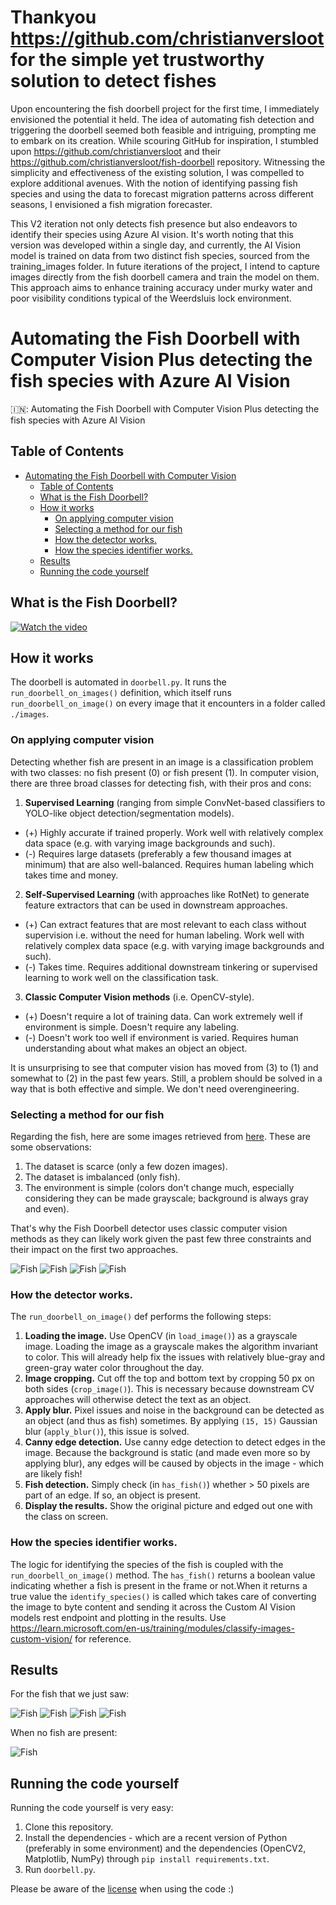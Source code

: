 # Thankyou https://github.com/christianversloot for the simple yet trustworthy solution to detect fishes
Upon encountering the fish doorbell project for the first time, I immediately envisioned the potential it held. The idea of automating fish detection and triggering the doorbell seemed both feasible and intriguing, prompting me to embark on its creation. While scouring GitHub for inspiration, I stumbled upon https://github.com/christianversloot and their https://github.com/christianversloot/fish-doorbell repository. Witnessing the simplicity and effectiveness of the existing solution, I was compelled to explore additional avenues. With the notion of identifying passing fish species and using the data to forecast migration patterns across different seasons, I envisioned a fish migration forecaster.

This V2 iteration not only detects fish presence but also endeavors to identify their species using Azure AI vision. It's worth noting that this version was developed within a single day, and currently, the AI Vision model is trained on data from two distinct fish species, sourced from the training_images folder. In future iterations of the project, I intend to capture images directly from the fish doorbell camera and train the model on them. This approach aims to enhance training accuracy under murky water and poor visibility conditions typical of the Weerdsluis lock environment.


# Automating the Fish Doorbell with Computer Vision Plus detecting the fish species with Azure AI Vision
🇮🇳: Automating the Fish Doorbell with Computer Vision Plus detecting the fish species with Azure AI Vision

## Table of Contents
- [Automating the Fish Doorbell with Computer Vision](#automating-the-fish-doorbell-with-computer-vision)
  * [Table of Contents](#table-of-contents)
  * [What is the Fish Doorbell?](#what-is-the-fish-doorbell-)
  * [How it works](#how-it-works)
    + [On applying computer vision](#on-applying-computer-vision)
    + [Selecting a method for our fish](#selecting-a-method-for-our-fish)
    + [How the detector works.](#how-the-detector-works)
    + [How the species identifier works.](#how-the-species-identifer-works)
  * [Results](#results)
  * [Running the code yourself](#running-the-code-yourself)

## What is the Fish Doorbell?

[![Watch the video](https://i.imgur.com/uJDRBtJ.png)](https://www.youtube.com/watch?v=0MgeR85IMOM)

## How it works
The doorbell is automated in `doorbell.py`. It runs the `run_doorbell_on_images()` definition, which itself runs `run_doorbell_on_image()` on every image that it encounters in a folder called `./images`.

### On applying computer vision
Detecting whether fish are present in an image is a classification problem with two classes: no fish present (0) or fish present (1). In computer vision, there are three broad classes for detecting fish, with their pros and cons:

1. **Supervised Learning** (ranging from simple ConvNet-based classifiers to YOLO-like object detection/segmentation models).
  * (+) Highly accurate if trained properly. Work well with relatively complex data space (e.g. with varying image backgrounds and such).
  * (-) Requires large datasets (preferably a few thousand images at minimum) that are also well-balanced. Requires human labeling which takes time and money.
2. **Self-Supervised Learning** (with approaches like RotNet) to generate feature extractors that can be used in downstream approaches.
  * (+) Can extract features that are most relevant to each class without supervision i.e. without the need for human labeling. Work well with relatively complex data space (e.g. with varying image backgrounds and such).
  * (-) Takes time. Requires additional downstream tinkering or supervised learning to work well on the classification task.
3. **Classic Computer Vision methods** (i.e. OpenCV-style).
  * (+) Doesn't require a lot of training data. Can work extremely well if environment is simple. Doesn't require any labeling.
  * (-) Doesn't work too well if environment is varied. Requires human understanding about what makes an object an object. 

It is unsurprising to see that computer vision has moved from (3) to (1) and somewhat to (2) in the past few years. Still, a problem should be solved in a way that is both effective and simple. We don't need overengineering.

### Selecting a method for our fish
Regarding the fish, here are some images retrieved from [here](https://visdeurbel.nl/beelden/). These are some observations:

1. The dataset is scarce (only a few dozen images).
2. The dataset is imbalanced (only fish).
3. The environment is simple (colors don't change much, especially considering they can be made grayscale; background is always gray and even).

That's why the Fish Doorbell detector uses classic computer vision methods as they can likely work given the past few three constraints and their impact on the first two approaches.

![Fish](./images/1.jpeg)
![Fish](./images/2.jpeg)
![Fish](./images/3.jpeg)
![Fish](./images/4.jpeg)

### How the detector works.
The `run_doorbell_on_image()` def performs the following steps:

1. **Loading the image.** Use OpenCV (in `load_image()`) as a grayscale image. Loading the image as a grayscale makes the algorithm invariant to color. This will already help fix the issues with relatively blue-gray and green-gray water color throughout the day.
2. **Image cropping.** Cut off the top and bottom text by cropping 50 px on both sides (`crop_image()`). This is necessary because downstream CV approaches will otherwise detect the text as an object.
3. **Apply blur.** Pixel issues and noise in the background can be detected as an object (and thus as fish) sometimes. By applying `(15, 15)` Gaussian blur (`apply_blur()`), this issue is solved.
4. **Canny edge detection.** Use canny edge detection to detect edges in the image. Because the background is static (and made even more so by applying blur), any edges will be caused by objects in the image - which are likely fish!
5. **Fish detection.** Simply check (in `has_fish()`) whether > 50 pixels are part of an edge. If so, an object is present.
6. **Display the results.** Show the original picture and edged out one with the class on screen.

### How the species identifier works.
The logic for identifying the species of the fish is coupled with the `run_doorbell_on_image()` method. The `has_fish()`
returns a boolean value indicating whether a fish is present in the frame or not.When it returns a true value
the `identify_species()` is called which takes care of converting the image to byte content and sending it across the 
Custom AI Vision models rest endpoint and plotting in the results.
Use https://learn.microsoft.com/en-us/training/modules/classify-images-custom-vision/ for reference.

## Results

For the fish that we just saw:

![Fish](./image_with_edges_0.jpeg)
![Fish](./image_with_edges_1.jpeg)
![Fish](./image_with_edges_2.jpeg)
![Fish](./image_with_edges_3.jpeg)

When no fish are present:

![Fish](./images_with_classes/5.jpeg)

## Running the code yourself
Running the code yourself is very easy:

1. Clone this repository.
2. Install the dependencies - which are a recent version of Python (preferably in some environment) and the dependencies (OpenCV2, Matplotlib, NumPy) through `pip install requirements.txt`.
3. Run `doorbell.py`.

Please be aware of the [license](./LICENSE) when using the code :)
